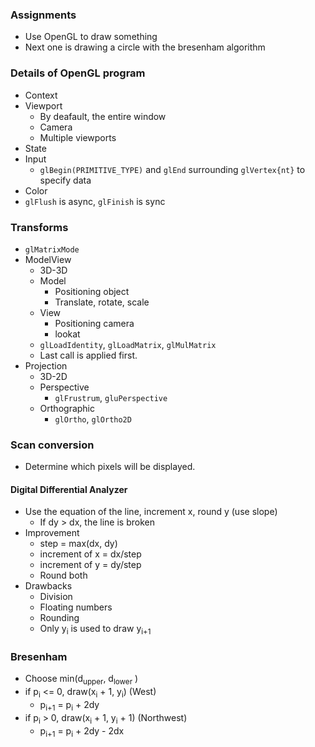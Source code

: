 ### Assignments
* Use OpenGL to draw something
* Next one is drawing a circle with the bresenham algorithm

### Details of OpenGL program

* Context
* Viewport
	* By deafault, the entire window
	* Camera
	* Multiple viewports
* State
* Input
	* `glBegin(PRIMITIVE_TYPE)` and `glEnd` surrounding `glVertex{nt}` to specify data
* Color
* `glFlush` is async, `glFinish` is sync

### Transforms

* `glMatrixMode`
* ModelView
	* 3D-3D
	* Model
		* Positioning object
		* Translate, rotate, scale
	* View
		* Positioning camera
		* lookat
	* `glLoadIdentity`, `glLoadMatrix`, `glMulMatrix`
	* Last call is applied first.
* Projection
	* 3D-2D
	* Perspective
		* `glFrustrum`, `gluPerspective`
	* Orthographic
		* `glOrtho`, `glOrtho2D`

### Scan conversion

* Determine which pixels will be displayed.

#### Digital Differential Analyzer
* Use the equation of the line, increment x, round y (use slope)
	* If dy > dx, the line is broken
* Improvement
	* step = max(dx, dy)
	* increment of x = dx/step
	* increment of y = dy/step
	* Round both
* Drawbacks
	* Division
	* Floating numbers
	* Rounding
	* Only y<sub>i</sub> is used to draw y<sub>i+1</sub>

### Bresenham
* Choose min(d<sub>upper</sub>, d<sub>lower</sub>
)
* if p<sub>i</sub> <= 0, draw(x<sub>i</sub> + 1, y<sub>i</sub>) (West)
	* p<sub>i+1</sub> = p<sub>i</sub> + 2dy
* if p<sub>i</sub> > 0, draw(x<sub>i</sub> + 1, y<sub>i</sub> + 1) (Northwest)
	* p<sub>i+1</sub> = p<sub>i</sub> + 2dy - 2dx
